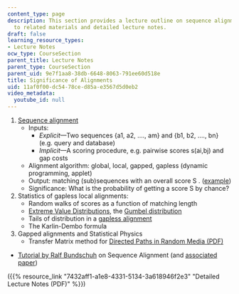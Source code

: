 ```yaml
---
content_type: page
description: This section provides a lecture outline on sequence alignment with links
  to related materials and detailed lecture notes.
draft: false
learning_resource_types:
- Lecture Notes
ocw_type: CourseSection
parent_title: Lecture Notes
parent_type: CourseSection
parent_uid: 9e7f1aa8-38db-6648-8063-791ee60d518e
title: Significance of Alignments
uid: 11af0f00-dc54-78ce-d85a-e3567d5d0eb2
video_metadata:
  youtube_id: null
---
```

1. [Sequence alignment](http://www.ncbi.nlm.nih.gov/BLAST/tutorial/Altschul-1.html)
    - Inputs:
        - *Explicit*—Two sequences {a1, a2, …., am} and {b1, b2, …., bn} (e.g. query and database)
        - *Implicit*—A scoring procedure, e.g. pairwise scores s(ai,bj) and gap costs
    - Alignment algorithm: global, local, gapped, gapless (dynamic programming, applet)
    - Output: matching (sub)sequences with an overall score S . ([example](http://en.wikipedia.org/wiki/File:Zinc-finger-dot-plot.png))
    - Significance: What is the probability of getting a score S by chance?
2. Statistics of gapless local alignments:
    - Random walks of scores as a function of matching length
    - [Extreme Value Distributions](http://mathworld.wolfram.com/ExtremeValueDistribution.html), the [Gumbel distribution](http://www.itl.nist.gov/div898/handbook/eda/section3/eda366g.htm)
    - Tails of distribution in a [gapless alignment](http://online.itp.ucsb.edu/online/infobio01/altschul/)
    - The Karlin-Dembo formula
3. Gapped alignments and Statistical Physics
    - Transfer Matrix method for [Directed Paths in Random Media (PDF)](https://arxiv.org/pdf/cond-mat/9411022.pdf)

- [Tutorial by Ralf Bundschuh](http://online.itp.ucsb.edu/online/infobio01/bundschuh/) on Sequence Alignment (and [associated paper](http://pre.aps.org/abstract/PRE/v65/i3/e031911))

({{% resource_link "7432aff1-a1e8-4331-5134-3a618946f2e3" "Detailed Lecture Notes (PDF)" %}})